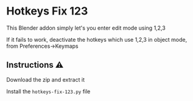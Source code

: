 # Hotkeys Fix 123

This Blender addon simply let's you enter edit mode using 1,2,3 

If it fails to work, deactivate the hotkeys which  use 1,2,3 in object mode, from Preferences->Keymaps

## Instructions ⚠️
Download the zip and extract it 

Install the `hotkeys-fix-123.py` file
